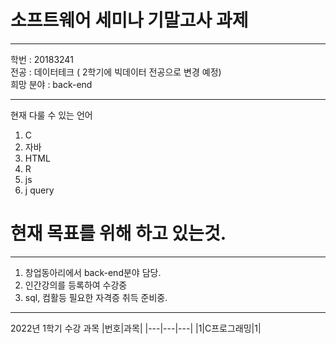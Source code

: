 # 소프트웨어 세미나 기말고사 과제
---
학번 : 20183241   
전공 : 데이터테크 ( 2학기에 빅데이터 전공으로 변경 예정)   
희망 분야 : back-end   

-----------
현재 다룰 수 있는 언어
1. C
2. 자바
3. HTML
4. R
5. js
6. j query
 
# 현재 목표를 위해 하고 있는것.
---
1. 창업동아리에서 back-end분야 담당.
2. 인간강의를 등록하여 수강중
3. sql, 컴활등 필요한 자격증 취득 준비중.
---
2022년 1학기 수강 과목
|번호|과목|
|---|---|---|
|1|C프로그래밍|1|
